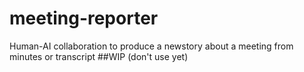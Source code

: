 # meeting-reporter
Human-AI collaboration to produce a newstory about a meeting from minutes or transcript
##WIP (don't use yet)
